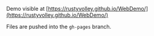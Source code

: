Demo visible at [https://rustyvolley.github.io/WebDemo/](https://rustyvolley.github.io/WebDemo/)

Files are pushed into the `gh-pages` branch.